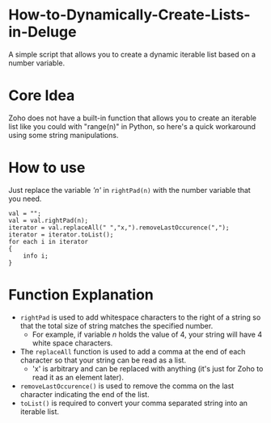# How-to-Dynamically-Create-Lists-in-Deluge
A simple script that allows you to create a dynamic iterable list based on a number variable.

# Core Idea
Zoho does not have a built-in function that allows you to create an iterable list like you could with "range(n)" in Python, so here's a quick workaround using some string manipulations.

# How to use
Just replace the variable *'n'* in `rightPad(n)` with the number variable that you need.

```script
val = "";
val = val.rightPad(n);
iterator = val.replaceAll(" ","x,").removeLastOccurence(",");
iterator = iterator.toList();
for each i in iterator
{
	info i;
}
```

# Function Explanation 
* `rightPad` is used to add whitespace characters to the right of a string so that the total size of string matches the specified number.
  * For example, if variable *n* holds the value of 4, your string will have 4 white space characters.
* The `replaceAll` function is used to add a comma at the end of each character so that your string can be read as a list.
  * 'x' is arbitrary and can be replaced with anything (it's just for Zoho to read it as an element later).
* `removeLastOccurence()` is used to remove the comma on the last character indicating the end of the list.
* `toList()` is required to convert your comma separated string into an iterable list.


